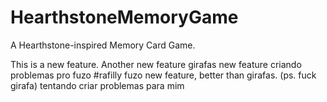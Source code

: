 # HearthstoneMemoryGame
A Hearthstone-inspired Memory Card Game.

This is a new feature.
Another new feature
girafas new feature
criando problemas pro fuzo #rafilly
fuzo new feature, better than girafas. (ps. fuck girafa)
tentando criar problemas para mim